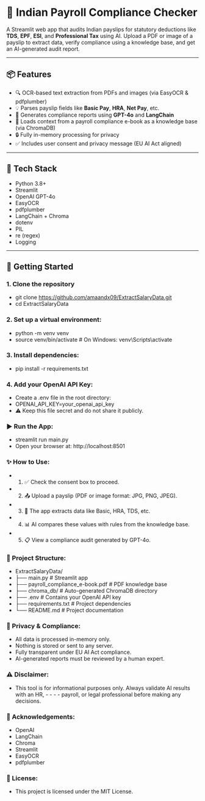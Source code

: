 # 🧾 Indian Payroll Compliance Checker

A Streamlit web app that audits Indian payslips for statutory deductions like **TDS**, **EPF**, **ESI**, and **Professional Tax** using AI. Upload a PDF or image of a payslip to extract data, verify compliance using a knowledge base, and get an AI-generated audit report.

---

## 📦 Features

- 🔍 OCR-based text extraction from PDFs and images (via EasyOCR & pdfplumber)
- 💡 Parses payslip fields like **Basic Pay**, **HRA**, **Net Pay**, etc.
- 🤖 Generates compliance reports using **GPT-4o** and **LangChain**
- 🧠 Loads context from a payroll compliance e-book as a knowledge base (via ChromaDB)
- 🔒 Fully in-memory processing for privacy
- ✅ Includes user consent and privacy message (EU AI Act aligned)

---

## 🧰 Tech Stack

- Python 3.8+
- Streamlit
- OpenAI GPT-4o
- EasyOCR
- pdfplumber
- LangChain + Chroma
- dotenv
- PIL
- re (regex)
- Logging

---

## 🚀 Getting Started

### 1. Clone the repository

- git clone https://github.com/amaandx09/ExtractSalaryData.git
- cd ExtractSalaryData

### 2. Set up a virtual environment:
- python -m venv venv
- source venv/bin/activate   # On Windows: venv\Scripts\activate

### 3. Install dependencies:
- pip install -r requirements.txt

### 4. Add your OpenAI API Key:
- Create a .env file in the root directory:
- OPENAI_API_KEY=your_openai_api_key
- ⚠️ Keep this file secret and do not share it publicly.

### ▶️ Run the App:
- streamlit run main.py
- Open your browser at: http://localhost:8501


### ✨ How to Use:
- 1. ✅ Check the consent box to proceed.
- 2. 📤 Upload a payslip (PDF or image format: JPG, PNG, JPEG).
- 3. 🧠 The app extracts data like Basic, HRA, TDS, etc.
- 4. 📊 AI compares these values with rules from the knowledge base.
- 5. 📋 View a compliance audit generated by GPT-4o.

### 📂 Project Structure:
- ExtractSalaryData/
- ├── main.py                     # Streamlit app
- ├── payroll_compliance_e-book.pdf # PDF knowledge base
- ├── chroma_db/                  # Auto-generated ChromaDB directory
- ├── .env                        # Contains your OpenAI API key
- ├── requirements.txt            # Project dependencies
- └── README.md                   # Project documentation

### 🔐 Privacy & Compliance:
- All data is processed in-memory only.
- Nothing is stored or sent to any server.
- Fully transparent under EU AI Act compliance.
- AI-generated reports must be reviewed by a human expert.

### ⚠️ Disclaimer:
- This tool is for informational purposes only. Always validate AI results with an HR, - - - - payroll, or legal professional before making any decisions.

### 🙌 Acknowledgements:
- OpenAI
- LangChain
- Chroma
- Streamlit
- EasyOCR
- pdfplumber

### 📄 License:
- This project is licensed under the MIT License.










